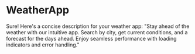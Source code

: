 # WeatherApp
Sure! Here's a concise description for your weather app:  "Stay ahead of the weather with our intuitive app. Search by city, get current conditions, and a forecast for the days ahead. Enjoy seamless performance with loading indicators and error handling."
